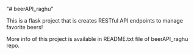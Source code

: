 "# beerAPI_raghu" 


This is a flask project that is creates RESTful API endpoints to manage favorite beers!

More info of this project is available in README.txt file of beerAPI_raghu repo.
